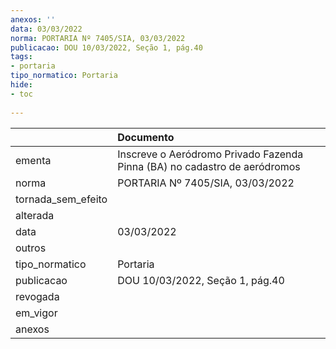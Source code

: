 ```yaml
---
anexos: ''
data: 03/03/2022
norma: PORTARIA Nº 7405/SIA, 03/03/2022
publicacao: DOU 10/03/2022, Seção 1, pág.40
tags:
- portaria
tipo_normatico: Portaria
hide: 
- toc 
 
---
```


|                    | Documento                                                                 |
|:-------------------|:--------------------------------------------------------------------------|
| ementa             | Inscreve o Aeródromo Privado Fazenda Pinna (BA) no cadastro de aeródromos |
| norma              | PORTARIA Nº 7405/SIA, 03/03/2022                                          |
| tornada_sem_efeito |                                                                           |
| alterada           |                                                                           |
| data               | 03/03/2022                                                                |
| outros             |                                                                           |
| tipo_normatico     | Portaria                                                                  |
| publicacao         | DOU 10/03/2022, Seção 1, pág.40                                           |
| revogada           |                                                                           |
| em_vigor           |                                                                           |
| anexos             |                                                                           |
